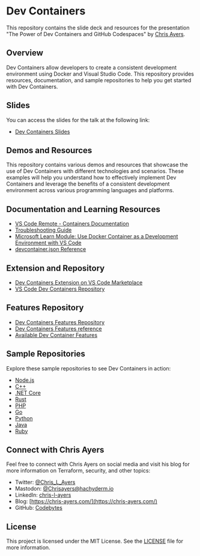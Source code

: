 # Dev Containers

This repository contains the slide deck and resources for the presentation "The Power of Dev Containers and GitHub Codespaces" by [Chris Ayers](https://github.com/codebytes).

## Overview
Dev Containers allow developers to create a consistent development environment using Docker and Visual Studio Code. This repository provides resources, documentation, and sample repositories to help you get started with Dev Containers.

## Slides

You can access the slides for the talk at the following link:

- [Dev Containers Slides](http://chris-ayers.com/dev-containers/)

## Demos and Resources

This repository contains various demos and resources that showcase the use of Dev Containers with different technologies and scenarios. These examples will help you understand how to effectively implement Dev Containers and leverage the benefits of a consistent development environment across various programming languages and platforms.

## Documentation and Learning Resources

- [VS Code Remote - Containers Documentation](https://code.visualstudio.com/docs/remote/containers/)
- [Troubleshooting Guide](https://code.visualstudio.com/docs/remote/troubleshooting)
- [Microsoft Learn Module: Use Docker Container as a Development Environment with VS Code](https://docs.microsoft.com/en-us/learn/modules/use-docker-container-dev-env-vs-code/)
- [devcontainer.json Reference](https://code.visualstudio.com/docs/remote/devcontainerjson-reference)

## Extension and Repository

- [Dev Containers Extension on VS Code Marketplace](https://marketplace.visualstudio.com/items?itemName=ms-vscode-remote.remote-containers)
- [VS Code Dev Containers Repository](https://github.com/Microsoft/vscode-dev-containers)

## Features Repository

- [Dev Containers Features Repository](https://github.com/devcontainers/features/tree/main/src)
- [Dev Containers Features reference](https://containers.dev/implementors/features/)
- [Available Dev Container Features](https://containers.dev/features)

## Sample Repositories

Explore these sample repositories to see Dev Containers in action:

- [Node.js](https://github.com/microsoft/vscode-remote-try-node)
- [C++](https://github.com/microsoft/vscode-remote-try-cpp)
- [.NET Core](https://github.com/microsoft/vscode-remote-try-dotnetcore)
- [Rust](https://github.com/microsoft/vscode-remote-try-rust)
- [PHP](https://github.com/microsoft/vscode-remote-try-php)
- [Go](https://github.com/microsoft/vscode-remote-try-go)
- [Python](https://github.com/microsoft/vscode-remote-try-python)
- [Java](https://github.com/microsoft/vscode-remote-try-java)
- [Ruby](https://github.com/microsoft/vscode-remote-try-ruby)

## Connect with Chris Ayers

Feel free to connect with Chris Ayers on social media and visit his blog for more information on Terraform, security, and other topics:

- Twitter: [@Chris_L_Ayers](https://twitter.com/Chris_L_Ayers)
- Mastodon: [@Chrisayers@hachyderm.io](https://hachyderm.io/@Chrisayers)
- LinkedIn: [chris-l-ayers](https://linkedin.com/in/chris-l-ayers/)
- Blog: [https://chris-ayers.com/](https://chris-ayers.com/)
- GitHub: [Codebytes](https://github.com/codebytes)

## License

This project is licensed under the MIT License. See the [LICENSE](LICENSE) file for more information.